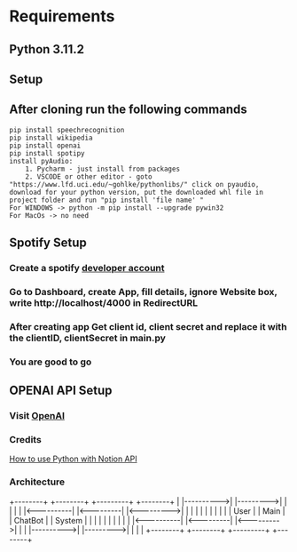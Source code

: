 # Requirements

## Python 3.11.2

## Setup

## After cloning run the following commands

    pip install speechrecognition   
    pip install wikipedia
    pip install openai
    pip install spotipy
    install pyAudio:
        1. Pycharm - just install from packages
        2. VSCODE or other editor - goto "https://www.lfd.uci.edu/~gohlke/pythonlibs/" click on pyaudio, download for your python version, put the downloaded whl file in project folder and run "pip install 'file name' " 
    For WINDOWS -> python -m pip install --upgrade pywin32 
    For MacOs -> no need

## Spotify Setup

### Create a spotify [developer account](https://developer.spotify.com/)

### Go to Dashboard, create App, fill details, ignore Website box, write http://localhost/4000 in RedirectURL

### After creating app Get client id, client secret and replace it with the clientID, clientSecret in main.py

### You are good to go

## OPENAI API Setup

### Visit [OpenAI](https://openai.com/)

### Credits

[How to use Python with Notion API](https://dev.to/mihaiandrei97/how-to-use-python-with-notion-api-1n61)

### Architecture

  +--------+           +--------+          +---------+           +--------+
  |        |---------->|        |--------->|         |           |        |
  |        |<----------|        |<---------|         |<--------->|        |
  |        |           |        |          |         |           |        |
  |  User  |           |  Main  |          | ChatBot |           | System |
  |        |           |        |          |         |           |        |
  |        |<----------|        |<---------|         |<--------->|        |
  |        |---------->|        |--------->|         |           |        |
  +--------+           +--------+          +---------+           +--------+
